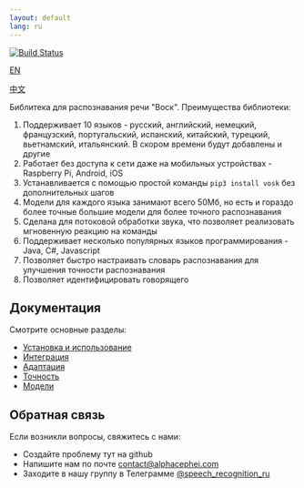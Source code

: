 ```yaml
---
layout: default
lang: ru
---
```


[![Build Status](https://travis-ci.com/alphacep/vosk-api.svg?branch=master)](https://travis-ci.com/alphacep/vosk-api)

[EN](index)

[中文](index.zh)

Библитека для распознавания речи "Воск". Преимущества библиотеки:

  1. Поддерживает 10 языков - русский, английский, немецкий, французский, португальский, испанский, китайский, турецкий, вьетнамский, итальянский. В скором времени будут добавлены и другие
  1. Работает без доступа к сети даже на мобильных устройствах - Raspberry Pi, Android, iOS
  1. Устанавливается с помощью простой команды `pip3 install vosk` без дополнительных шагов
  1. Модели для каждого языка занимают всего 50Мб, но есть и гораздо более точные большие модели для более точного распознавания
  1. Сделана для потоковой обработки звука, что позволяет реализовать мгновенную реакцию на команды
  1. Поддерживает несколько популярных языков программирования - Java, C#, Javascript
  1. Позволяет быстро настраивать словарь распознавания для улучшения точности распознавания
  1. Позволяет идентифицировать говорящего

## Документация

  Смотрите основные разделы:

  * [Установка и использование](install)
  * [Интеграция](integrations)
  * [Адаптация](adaptation)
  * [Точность](accuracy)
  * [Модели](models)


## Обратная связь

Если возникли вопросы, свяжитесь с нами:

   * Создайте проблему тут на github
   * Напишите нам по почте [contact@alphacephei.com](mailto:contact@alphacephei.com)
   * Заходите в нашу группу в Телеграмме [@speech_recognition_ru](https://t.me/speech_recognition_ru)
